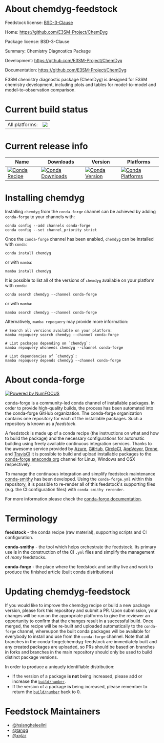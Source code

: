 About chemdyg-feedstock
=======================

Feedstock license: [BSD-3-Clause](https://github.com/conda-forge/chemdyg-feedstock/blob/main/LICENSE.txt)

Home: https://github.com/E3SM-Project/ChemDyg

Package license: BSD-3-Clause

Summary: Chemistry Diagnostics Package

Development: https://github.com/E3SM-Project/ChemDyg

Documentation: https://github.com/E3SM-Project/ChemDyg

E3SM chemistry diagnostic package (ChemDyg) is designed for
E3SM chemistry development, including plots and tables for model-to-model and model-to-observation comparison.


Current build status
====================


<table><tr><td>All platforms:</td>
    <td>
      <a href="https://dev.azure.com/conda-forge/feedstock-builds/_build/latest?definitionId=19692&branchName=main">
        <img src="https://dev.azure.com/conda-forge/feedstock-builds/_apis/build/status/chemdyg-feedstock?branchName=main">
      </a>
    </td>
  </tr>
</table>

Current release info
====================

| Name | Downloads | Version | Platforms |
| --- | --- | --- | --- |
| [![Conda Recipe](https://img.shields.io/badge/recipe-chemdyg-green.svg)](https://anaconda.org/conda-forge/chemdyg) | [![Conda Downloads](https://img.shields.io/conda/dn/conda-forge/chemdyg.svg)](https://anaconda.org/conda-forge/chemdyg) | [![Conda Version](https://img.shields.io/conda/vn/conda-forge/chemdyg.svg)](https://anaconda.org/conda-forge/chemdyg) | [![Conda Platforms](https://img.shields.io/conda/pn/conda-forge/chemdyg.svg)](https://anaconda.org/conda-forge/chemdyg) |

Installing chemdyg
==================

Installing `chemdyg` from the `conda-forge` channel can be achieved by adding `conda-forge` to your channels with:

```
conda config --add channels conda-forge
conda config --set channel_priority strict
```

Once the `conda-forge` channel has been enabled, `chemdyg` can be installed with `conda`:

```
conda install chemdyg
```

or with `mamba`:

```
mamba install chemdyg
```

It is possible to list all of the versions of `chemdyg` available on your platform with `conda`:

```
conda search chemdyg --channel conda-forge
```

or with `mamba`:

```
mamba search chemdyg --channel conda-forge
```

Alternatively, `mamba repoquery` may provide more information:

```
# Search all versions available on your platform:
mamba repoquery search chemdyg --channel conda-forge

# List packages depending on `chemdyg`:
mamba repoquery whoneeds chemdyg --channel conda-forge

# List dependencies of `chemdyg`:
mamba repoquery depends chemdyg --channel conda-forge
```


About conda-forge
=================

[![Powered by
NumFOCUS](https://img.shields.io/badge/powered%20by-NumFOCUS-orange.svg?style=flat&colorA=E1523D&colorB=007D8A)](https://numfocus.org)

conda-forge is a community-led conda channel of installable packages.
In order to provide high-quality builds, the process has been automated into the
conda-forge GitHub organization. The conda-forge organization contains one repository
for each of the installable packages. Such a repository is known as a *feedstock*.

A feedstock is made up of a conda recipe (the instructions on what and how to build
the package) and the necessary configurations for automatic building using freely
available continuous integration services. Thanks to the awesome service provided by
[Azure](https://azure.microsoft.com/en-us/services/devops/), [GitHub](https://github.com/),
[CircleCI](https://circleci.com/), [AppVeyor](https://www.appveyor.com/),
[Drone](https://cloud.drone.io/welcome), and [TravisCI](https://travis-ci.com/)
it is possible to build and upload installable packages to the
[conda-forge](https://anaconda.org/conda-forge) [anaconda.org](https://anaconda.org/)
channel for Linux, Windows and OSX respectively.

To manage the continuous integration and simplify feedstock maintenance
[conda-smithy](https://github.com/conda-forge/conda-smithy) has been developed.
Using the ``conda-forge.yml`` within this repository, it is possible to re-render all of
this feedstock's supporting files (e.g. the CI configuration files) with ``conda smithy rerender``.

For more information please check the [conda-forge documentation](https://conda-forge.org/docs/).

Terminology
===========

**feedstock** - the conda recipe (raw material), supporting scripts and CI configuration.

**conda-smithy** - the tool which helps orchestrate the feedstock.
                   Its primary use is in the construction of the CI ``.yml`` files
                   and simplify the management of *many* feedstocks.

**conda-forge** - the place where the feedstock and smithy live and work to
                  produce the finished article (built conda distributions)


Updating chemdyg-feedstock
==========================

If you would like to improve the chemdyg recipe or build a new
package version, please fork this repository and submit a PR. Upon submission,
your changes will be run on the appropriate platforms to give the reviewer an
opportunity to confirm that the changes result in a successful build. Once
merged, the recipe will be re-built and uploaded automatically to the
`conda-forge` channel, whereupon the built conda packages will be available for
everybody to install and use from the `conda-forge` channel.
Note that all branches in the conda-forge/chemdyg-feedstock are
immediately built and any created packages are uploaded, so PRs should be based
on branches in forks and branches in the main repository should only be used to
build distinct package versions.

In order to produce a uniquely identifiable distribution:
 * If the version of a package **is not** being increased, please add or increase
   the [``build/number``](https://docs.conda.io/projects/conda-build/en/latest/resources/define-metadata.html#build-number-and-string).
 * If the version of a package **is** being increased, please remember to return
   the [``build/number``](https://docs.conda.io/projects/conda-build/en/latest/resources/define-metadata.html#build-number-and-string)
   back to 0.

Feedstock Maintainers
=====================

* [@hsiangheleellnl](https://github.com/hsiangheleellnl/)
* [@tangq](https://github.com/tangq/)
* [@xylar](https://github.com/xylar/)


<!-- dummy commit to enable rerendering -->

